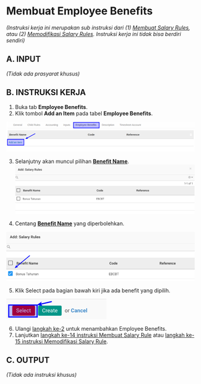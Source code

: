 # Membuat Employee Benefits

*(Instruksi kerja ini merupakan sub instruksi dari (1) [Membuat Salary Rules](./membuat.md), atau (2) [Memodifikasi Salary Rules](./memodifikasi.md). Instruksi kerja ini tidak bisa berdiri sendiri)*

## A. INPUT

*(Tidak ada prasyarat khusus)*

## B. INSTRUKSI KERJA

1. Buka tab **Employee Benefits**.
2. <a name="l2">Klik</a> tombol **Add an Item** pada tabel **Employee Benefits**.

![](../../img/salary-rule/tab-employee-benefits-add.png)

3. Selanjutny akan muncul pilihan **[Benefit Name](./penjelasan.md#field-employee-benefit)**.
![](../../img/salary-rule/tab-employee-benefits-pilihan.png)

4. Centang **[Benefit Name](./penjelasan.md#field-employee-benefit)** yang diperbolehkan.

![](../../img/salary-rule/tab-employee-benefits-pilihan-mark.png)

5. Klik Select pada bagian bawah kiri jika ada benefit yang dipilih.

![](../../img/salary-rule/tab-employee-benefits-pilihan-select.png)

6. Ulangi [langkah ke-2](#l2) untuk menambahkan Employee Benefits.
7. Lanjutkan [langkah ke-14 instruksi Membuat Salary Rule](./membuat.md#l14) atau [langkah ke-15 instruksi Memodifikasi Salary Rule](./memodifikasi.md#l15).

## C. OUTPUT

*(Tidak ada instruksi khusus)*

